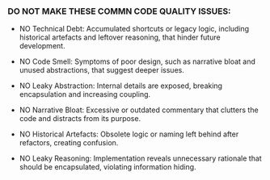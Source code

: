 ### DO NOT MAKE THESE COMMN CODE QUALITY ISSUES:

- NO Technical Debt: Accumulated shortcuts or legacy logic, including historical artefacts and leftover reasoning, that hinder future development.

- NO Code Smell: Symptoms of poor design, such as narrative bloat and unused abstractions, that suggest deeper issues.

- NO Leaky Abstraction: Internal details are exposed, breaking encapsulation and increasing coupling.

- NO Narrative Bloat: Excessive or outdated commentary that clutters the code and distracts from its purpose.

- NO Historical Artefacts: Obsolete logic or naming left behind after refactors, creating confusion.

- NO Leaky Reasoning: Implementation reveals unnecessary rationale that should be encapsulated, violating information hiding.
